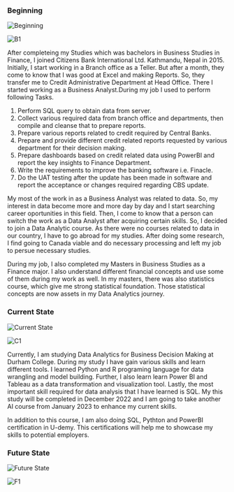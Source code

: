 ### Beginning
![Beginning](https://user-images.githubusercontent.com/109762085/206873012-6889ea1a-db05-4b36-8f2c-e84bed571f75.jpg)

![B1](https://user-images.githubusercontent.com/109762085/206873032-2e6d006e-2562-4a13-ac92-6dfbe2b29ed2.jpg)

After completeing my Studies which was bachelors in Business Studies in Finance, I joined Citizens Bank International Ltd. Kathmandu, Nepal in 2015. Initially, I start working in a Branch office as a Teller. But after a month, they come to know that I was good at Excel and making Reports. So, they transfer me to Credit Administrative Department at Head Office. There I started working as a Business Analyst.During my job I used to perform following Tasks.

1. Perform SQL query to obtain data from server.
2. Collect various required data from branch office and departments, then compile and cleanse that to prepare reports.
3. Prepare various reports related to credit required by Central Banks.
4. Prepare and provide different credit related reports requested by various department for their decision making.
5. Prepare dashboards based on credit related data using PowerBI and report the key insights to Finance Department.
6. Write the requirements to improve the banking software i.e. Finacle.
7. Do the UAT testing after the update has been made in software and report the acceptance or changes required regarding CBS update.

My most of the work in as a Business Analyst was related to data. So, my interest in data become more and more day by day and I start searching career oportunities in this field. Then, I come to know that a person can switch the work as a Data Analyst after acquiring certain skills. So, I decided to join a Data Analytic course. As there were no courses related to data in our country, I have to go abroad for my studies. After doing some research, I find going to Canada viable and do necessary processing and left my job to persue necessary studies.

During my job, I also completed my Masters in Business Studies as a Finance major. I also understand different financial concepts and use some of them during my work as well. In my masters, there was also statistics course, which give me strong statistical foundation. Those statistical concepts are now assets in my Data Analytics journey.

### Current State

![Current State](https://user-images.githubusercontent.com/109762085/206873111-a8b08913-72d7-4e0d-a430-b98bedcef0e0.jpg)

![C1](https://user-images.githubusercontent.com/109762085/206873137-0923128c-978c-4625-bd0d-58f3df78be25.jpg)

Currently, I am studying Data Analytics for Business Decision Making at Durham College. During my study I have gain various skills and learn different tools. I learned Python and R programing language for data wrangling and model building. Further, I also learn learn Power BI and Tableau as a data transformation and visualization tool. Lastly, the most important skill required for data analysis that I have learned is SQL. My this study will be completed in December 2022 and I am going to take another AI course from January 2023 to enhance my current skills.

In addition to this course, I am also doing SQL, Pythton and PowerBI certification in U-demy. This certifications will help me to showcase my skills to potential employers.

### Future State
![Future State](https://user-images.githubusercontent.com/109762085/206873166-ade409aa-2b1f-4370-ae9f-f2b4a1a33a1c.jpg)

![F1](https://user-images.githubusercontent.com/109762085/206873180-7f2cb839-787f-4d21-b9b6-f3cc907bfd7a.jpg)


